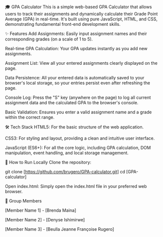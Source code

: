 🎓 GPA Calculator
This is a simple web-based GPA Calculator that allows users to track their assignments and dynamically calculate their Grade Point Average (GPA) in real-time. It's built using pure JavaScript, HTML, and CSS, demonstrating fundamental front-end development skills.

✨ Features
Add Assignments: Easily input assignment names and their corresponding grades (on a scale of 1 to 5).

Real-time GPA Calculation: Your GPA updates instantly as you add new assignments.

Assignment List: View all your entered assignments clearly displayed on the page.

Data Persistence: All your entered data is automatically saved to your browser's local storage, so your entries persist even after refreshing the page.

Console Log: Press the "S" key (anywhere on the page) to log all current assignment data and the calculated GPA to the browser's console.

Basic Validation: Ensures you enter a valid assignment name and a grade within the correct range.

🛠️ Tech Stack
HTML5: For the basic structure of the web application.

CSS3: For styling and layout, providing a clean and intuitive user interface.

JavaScript (ES6+): For all the core logic, including GPA calculation, DOM manipulation, event handling, and local storage management.

🚀 How to Run Locally
Clone the repository:

git clone [https://github.com/brugero/GPA-calculator.git]
cd [GPA-calculator]

Open index.html: Simply open the index.html file in your preferred web browser.

👥 Group Members

[Member Name 1] - [Brenda Maina]

[Member Name 2] - [Denyse Ishimirwe]

[Member Name 3] - [Beulla Jeanne Françoise Rugero]

